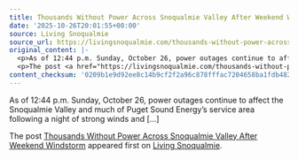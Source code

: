 ```yaml
---
title: Thousands Without Power Across Snoqualmie Valley After Weekend Windstorm
date: '2025-10-26T20:01:55+00:00'
source: Living Snoqualmie
source_url: https://livingsnoqualmie.com/thousands-without-power-across-snoqualmie-valley-after-weekend-windstorm/?utm_source=rss&utm_medium=rss&utm_campaign=thousands-without-power-across-snoqualmie-valley-after-weekend-windstorm
original_content: |-
  <p>As of 12:44 p.m. Sunday, October 26, power outages continue to affect the Snoqualmie Valley and much of Puget Sound Energy’s service area following a night of strong winds and [&#8230;]</p>
  <p>The post <a href="https://livingsnoqualmie.com/thousands-without-power-across-snoqualmie-valley-after-weekend-windstorm/">Thousands Without Power Across Snoqualmie Valley After Weekend Windstorm</a> appeared first on <a href="https://livingsnoqualmie.com">Living Snoqualmie</a>.</p>
content_checksum: '0209b1e9d92ee8c14b9cf2f2a96c878fffac7204658ba1fdb48209bb1f944c7e'
---
```


As of 12:44 p.m. Sunday, October 26, power outages continue to affect the Snoqualmie Valley and much of Puget Sound Energy’s service area following a night of strong winds and […]

The post [Thousands Without Power Across Snoqualmie Valley After Weekend Windstorm](https://livingsnoqualmie.com/thousands-without-power-across-snoqualmie-valley-after-weekend-windstorm/) appeared first on [Living Snoqualmie](https://livingsnoqualmie.com).

